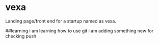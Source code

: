 # vexa
Landing page/front end for a startup named as vexa. 

##learning
i am learning how to use git
i am adding something new for checking push